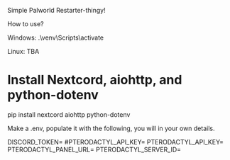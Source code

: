 Simple Palworld Restarter-thingy!

How to use?

Windows:
.\venv\Scripts\activate

Linux:
TBA

# Install Nextcord, aiohttp, and python-dotenv
pip install nextcord aiohttp python-dotenv

Make a .env, populate it with the following, you will in your own details.

DISCORD_TOKEN=
#PTERODACTYL_API_KEY=
PTERODACTYL_API_KEY=
PTERODACTYL_PANEL_URL=
PTERODACTYL_SERVER_ID=